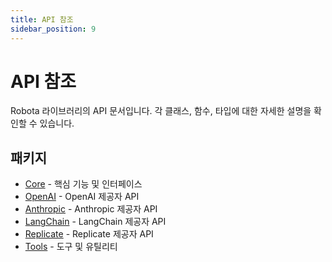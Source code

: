 ```yaml
---
title: API 참조
sidebar_position: 9
---
```


# API 참조

Robota 라이브러리의 API 문서입니다. 각 클래스, 함수, 타입에 대한 자세한 설명을 확인할 수 있습니다.

## 패키지

- [Core](api-reference/core/) - 핵심 기능 및 인터페이스
- [OpenAI](api-reference/openai/) - OpenAI 제공자 API
- [Anthropic](api-reference/anthropic/) - Anthropic 제공자 API
- [LangChain](api-reference/langchain/) - LangChain 제공자 API
- [Replicate](api-reference/replicate/) - Replicate 제공자 API
- [Tools](api-reference/tools/) - 도구 및 유틸리티
